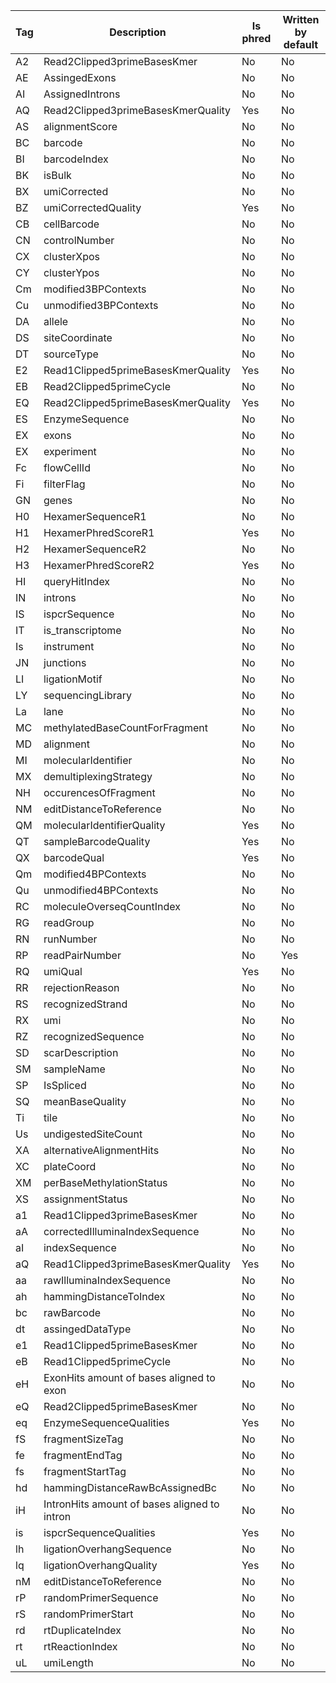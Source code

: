 | Tag   | Description                                  | Is phred   | Written by default   |
|-------|----------------------------------------------|------------|----------------------|
| A2    | Read2Clipped3primeBasesKmer                  | No         | No                   |
| AE    | AssingedExons                                | No         | No                   |
| AI    | AssignedIntrons                              | No         | No                   |
| AQ    | Read2Clipped3primeBasesKmerQuality           | Yes        | No                   |
| AS    | alignmentScore                               | No         | No                   |
| BC    | barcode                                      | No         | No                   |
| BI    | barcodeIndex                                 | No         | No                   |
| BK    | isBulk                                       | No         | No                   |
| BX    | umiCorrected                                 | No         | No                   |
| BZ    | umiCorrectedQuality                          | Yes        | No                   |
| CB    | cellBarcode                                  | No         | No                   |
| CN    | controlNumber                                | No         | No                   |
| CX    | clusterXpos                                  | No         | No                   |
| CY    | clusterYpos                                  | No         | No                   |
| Cm    | modified3BPContexts                          | No         | No                   |
| Cu    | unmodified3BPContexts                        | No         | No                   |
| DA    | allele                                       | No         | No                   |
| DS    | siteCoordinate                               | No         | No                   |
| DT    | sourceType                                   | No         | No                   |
| E2    | Read1Clipped5primeBasesKmerQuality           | Yes        | No                   |
| EB    | Read2Clipped5primeCycle                      | No         | No                   |
| EQ    | Read2Clipped5primeBasesKmerQuality           | Yes        | No                   |
| ES    | EnzymeSequence                               | No         | No                   |
| EX    | exons                                        | No         | No                   |
| EX    | experiment                                   | No         | No                   |
| Fc    | flowCellId                                   | No         | No                   |
| Fi    | filterFlag                                   | No         | No                   |
| GN    | genes                                        | No         | No                   |
| H0    | HexamerSequenceR1                            | No         | No                   |
| H1    | HexamerPhredScoreR1                          | Yes        | No                   |
| H2    | HexamerSequenceR2                            | No         | No                   |
| H3    | HexamerPhredScoreR2                          | Yes        | No                   |
| HI    | queryHitIndex                                | No         | No                   |
| IN    | introns                                      | No         | No                   |
| IS    | ispcrSequence                                | No         | No                   |
| IT    | is_transcriptome                             | No         | No                   |
| Is    | instrument                                   | No         | No                   |
| JN    | junctions                                    | No         | No                   |
| LI    | ligationMotif                                | No         | No                   |
| LY    | sequencingLibrary                            | No         | No                   |
| La    | lane                                         | No         | No                   |
| MC    | methylatedBaseCountForFragment               | No         | No                   |
| MD    | alignment                                    | No         | No                   |
| MI    | molecularIdentifier                          | No         | No                   |
| MX    | demultiplexingStrategy                       | No         | No                   |
| NH    | occurencesOfFragment                         | No         | No                   |
| NM    | editDistanceToReference                      | No         | No                   |
| QM    | molecularIdentifierQuality                   | Yes        | No                   |
| QT    | sampleBarcodeQuality                         | Yes        | No                   |
| QX    | barcodeQual                                  | Yes        | No                   |
| Qm    | modified4BPContexts                          | No         | No                   |
| Qu    | unmodified4BPContexts                        | No         | No                   |
| RC    | moleculeOverseqCountIndex                    | No         | No                   |
| RG    | readGroup                                    | No         | No                   |
| RN    | runNumber                                    | No         | No                   |
| RP    | readPairNumber                               | No         | Yes                  |
| RQ    | umiQual                                      | Yes        | No                   |
| RR    | rejectionReason                              | No         | No                   |
| RS    | recognizedStrand                             | No         | No                   |
| RX    | umi                                          | No         | No                   |
| RZ    | recognizedSequence                           | No         | No                   |
| SD    | scarDescription                              | No         | No                   |
| SM    | sampleName                                   | No         | No                   |
| SP    | IsSpliced                                    | No         | No                   |
| SQ    | meanBaseQuality                              | No         | No                   |
| Ti    | tile                                         | No         | No                   |
| Us    | undigestedSiteCount                          | No         | No                   |
| XA    | alternativeAlignmentHits                     | No         | No                   |
| XC    | plateCoord                                   | No         | No                   |
| XM    | perBaseMethylationStatus                     | No         | No                   |
| XS    | assignmentStatus                             | No         | No                   |
| a1    | Read1Clipped3primeBasesKmer                  | No         | No                   |
| aA    | correctedIlluminaIndexSequence               | No         | No                   |
| aI    | indexSequence                                | No         | No                   |
| aQ    | Read1Clipped3primeBasesKmerQuality           | Yes        | No                   |
| aa    | rawIlluminaIndexSequence                     | No         | No                   |
| ah    | hammingDistanceToIndex                       | No         | No                   |
| bc    | rawBarcode                                   | No         | No                   |
| dt    | assingedDataType                             | No         | No                   |
| e1    | Read1Clipped5primeBasesKmer                  | No         | No                   |
| eB    | Read1Clipped5primeCycle                      | No         | No                   |
| eH    | ExonHits amount of bases aligned to exon     | No         | No                   |
| eQ    | Read2Clipped5primeBasesKmer                  | No         | No                   |
| eq    | EnzymeSequenceQualities                      | Yes        | No                   |
| fS    | fragmentSizeTag                              | No         | No                   |
| fe    | fragmentEndTag                               | No         | No                   |
| fs    | fragmentStartTag                             | No         | No                   |
| hd    | hammingDistanceRawBcAssignedBc               | No         | No                   |
| iH    | IntronHits amount of bases aligned to intron | No         | No                   |
| is    | ispcrSequenceQualities                       | Yes        | No                   |
| lh    | ligationOverhangSequence                     | No         | No                   |
| lq    | ligationOverhangQuality                      | Yes        | No                   |
| nM    | editDistanceToReference                      | No         | No                   |
| rP    | randomPrimerSequence                         | No         | No                   |
| rS    | randomPrimerStart                            | No         | No                   |
| rd    | rtDuplicateIndex                             | No         | No                   |
| rt    | rtReactionIndex                              | No         | No                   |
| uL    | umiLength                                    | No         | No                   |